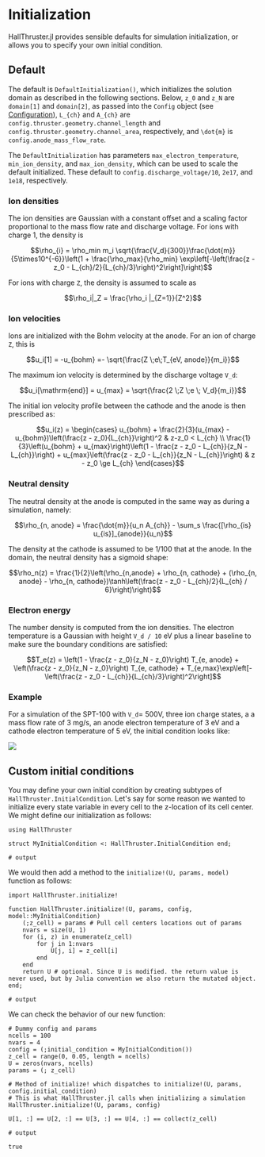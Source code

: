 # Initialization

HallThruster.jl provides sensible defaults for simulation initialization, or allows you to specify your own initial condition.

## Default

The default is `DefaultInitialization()`, which initializes the solution domain as described in the following sections. Below, ``z_0`` and ``z_N`` are `domain[1]` and `domain[2]`, as passed into the `Config` object (see [Configuration](@ref)), ``L_{ch}`` and ``A_{ch}`` are `config.thruster.geometry.channel_length` and `config.thruster.geometry.channel_area`, respectively, and ``\dot{m}`` is `config.anode_mass_flow_rate`.

The `DefaultInitialization` has parameters `max_electron_temperature`, `min_ion_density`, and `max_ion_density`, which can be used to scale the default initialized.
These default to `config.discharge_voltage/10`, `2e17`, and `1e18`, respectively.

### Ion densities

The ion densities are Gaussian with a constant offset and a scaling factor proportional to the mass flow rate and discharge voltage.  For ions with charge 1, the density is
```math
\rho_{i} = \rho_min m_i \sqrt{\frac{V_d}{300}}\frac{\dot{m}}{5\times10^{-6}}\left(1 + \frac{\rho_max}{\rho_min} \exp\left[-\left(\frac{z - z_0 - L_{ch}/2}{L_{ch}/3}\right)^2\right]\right)
```
For ions with charge `Z`, the density is assumed to scale as
```math
\rho_i|_Z = \frac{\rho_i |_{Z=1}}{Z^2}
```

### Ion velocities

Ions are initialized with the Bohm velocity at the anode. For an ion of charge ``Z``, this is
```math
u_i[1] = -u_{bohm} =- \sqrt{\frac{Z \;e\;T_{eV, anode}}{m_i}}
```


The maximum ion velocity is determined by the discharge voltage ``V_d``:
```math
u_i[\mathrm{end}] = u_{max} = \sqrt{\frac{2 \;Z \;e \; V_d}{m_i}}
```
The initial ion velocity profile between the cathode and the anode is then prescribed as:
```math
u_i(z) = \begin{cases}
	u_{bohm} + \frac{2}{3}(u_{max} - u_{bohm})\left(\frac{z - z_0}{L_{ch}}\right)^2 & z-z_0 < L_{ch} \\
	\frac{1}{3}\left(u_{bohm} + u_{max}\right)\left(1 - \frac{z - z_0 - L_{ch}}{z_N - L_{ch}}\right) + u_{max}\left(\frac{z - z_0 - L_{ch}}{z_N - L_{ch}}\right) & z - z_0 \ge L_{ch}
\end{cases}
```

### Neutral density

The neutral density at the anode is computed in the same way as during a simulation, namely:
```math
\rho_{n, anode} = \frac{\dot{m}}{u_n A_{ch}} - \sum_s \frac{[\rho_{is} u_{is}]_{anode}}{u_n}
```
The density at the cathode is assumed to be 1/100 that at the anode. In the domain, the neutral density has a sigmoid shape:
```math
\rho_n(z) = \frac{1}{2}\left(\rho_{n,anode} + \rho_{n, cathode} + (\rho_{n, anode} - \rho_{n, cathode})\tanh\left(\frac{z - z_0 - L_{ch}/2}{L_{ch} / 6}\right)\right)
```

### Electron energy

The number density is computed from the ion densities. The electron temperature is a Gaussian with height ``V_d / 10`` eV plus a linear baseline to make sure the boundary conditions are satisfied:
```math
T_e(z) = \left(1 - \frac{z - z_0}{z_N - z_0}\right) T_{e, anode} + \left(\frac{z - z_0}{z_N - z_0}\right) T_{e, cathode} + T_{e,max}\exp\left[-\left(\frac{z - z_0 - L_{ch}}{L_{ch}/3}\right)^2\right]
```

### Example

For  a simulation of the SPT-100 with ``V_d``= 500V, three ion charge states, a a mass flow rate of 3 mg/s, an anode electron temperature of 3 eV and a cathode electron temperature of 5 eV, the initial condition looks like:

![](https://github.com/UM-PEPL/HallThruster.jl/blob/main/docs/src/assets/intialization.jpg?raw=true)

## Custom initial conditions

You may define your own initial condition by creating subtypes of `HallThruster.InitialCondition`. Let's say for some reason we wanted to initialize every state variable in every cell to the z-location of its cell center. We might define our initialization as follows:

```jldoctest initialization; output=false
using HallThruster

struct MyInitialCondition <: HallThruster.InitialCondition end;

# output

```

We would then add a method to the `initialize!(U, params, model)` function as follows:

```jldoctest initialization; output=false
import HallThruster.initialize!

function HallThruster.initialize!(U, params, config, model::MyInitialCondition)
	(;z_cell) = params # Pull cell centers locations out of params
    nvars = size(U, 1)
    for (i, z) in enumerate(z_cell)
       	for j in 1:nvars
           	U[j, i] = z_cell[i]
        end
    end
    return U # optional. Since U is modified. the return value is never used, but by Julia convention we also return the mutated object.
end;

# output

```

We can check the behavior of our new function:

```jldoctest initialization
# Dummy config and params
ncells = 100
nvars = 4
config = (;initial_condition = MyInitialCondition())
z_cell = range(0, 0.05, length = ncells)
U = zeros(nvars, ncells)
params = (; z_cell)

# Method of initialize! which dispatches to initialize!(U, params, config.initial_condition)
# This is what HallThruster.jl calls when initializing a simulation
HallThruster.initialize!(U, params, config)

U[1, :] == U[2, :] == U[3, :] == U[4, :] == collect(z_cell)

# output

true
```

